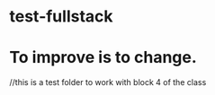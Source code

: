 # test-fullstack
# To improve is to change.
//this is a test folder to work with block 4 of the class
